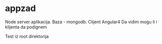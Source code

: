 # appzad
Node server aplikacija.
Baza - mongodb.
Clijent Angular4
Da vidim mogu li i klijenta da podignem

Test iz root direktorija




